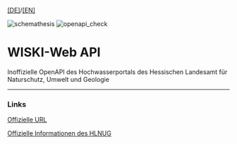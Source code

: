 [[DE]](README.md)/[[EN]](README_en.md)


![schemathesis](https://github.com/t-huyeng/WISKI-Web-api/actions/workflows/schemathesis.yaml/badge.svg) ![openapi_check](https://github.com/t-huyeng/WISKI-Web-api/actions/workflows/openapi_check.yaml/badge.svg)

# WISKI-Web API
Inoffizielle OpenAPI des Hochwasserportals des Hessischen Landesamt für Naturschutz, Umwelt und Geologie

-----
### Links
[Offizielle URL](https://www.hlnug.de/static/pegel/wiskiweb3/webpublic/#/overview/Wasserstand)

[Offizielle Informationen des HLNUG](https://www.hlnug.de/themen/wasser/wasserstaende-und-abfluesse/wiski-web)
